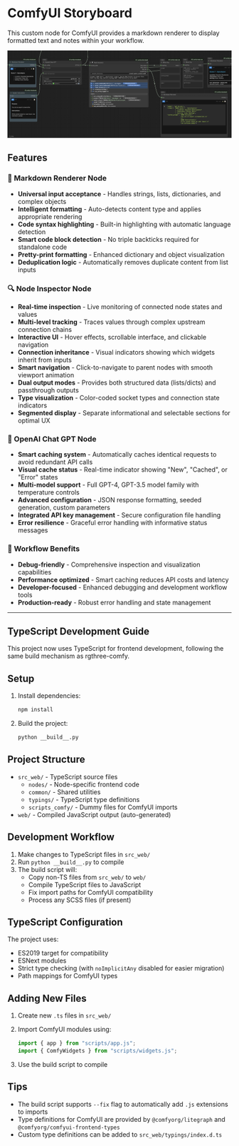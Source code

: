 # ComfyUI Storyboard

This custom node for ComfyUI provides a markdown renderer to display formatted text and notes within your workflow.

![Node Inspector](https://raw.githubusercontent.com/laubsauger/comfyui-storyboard/refs/heads/main/docs/inspector_full.png)

## Features

### 📝 Markdown Renderer Node

- **Universal input acceptance** - Handles strings, lists, dictionaries, and complex objects
- **Intelligent formatting** - Auto-detects content type and applies appropriate rendering
- **Code syntax highlighting** - Built-in highlighting with automatic language detection
- **Smart code block detection** - No triple backticks required for standalone code
- **Pretty-print formatting** - Enhanced dictionary and object visualization
- **Deduplication logic** - Automatically removes duplicate content from list inputs

### 🔍 Node Inspector Node

- **Real-time inspection** - Live monitoring of connected node states and values
- **Multi-level tracking** - Traces values through complex upstream connection chains
- **Interactive UI** - Hover effects, scrollable interface, and clickable navigation
- **Connection inheritance** - Visual indicators showing which widgets inherit from inputs
- **Smart navigation** - Click-to-navigate to parent nodes with smooth viewport animation
- **Dual output modes** - Provides both structured data (lists/dicts) and passthrough outputs
- **Type visualization** - Color-coded socket types and connection state indicators
- **Segmented display** - Separate informational and selectable sections for optimal UX

### 🤖 OpenAI Chat GPT Node

- **Smart caching system** - Automatically caches identical requests to avoid redundant API calls
- **Visual cache status** - Real-time indicator showing "New", "Cached", or "Error" states  
- **Multi-model support** - Full GPT-4, GPT-3.5 model family with temperature controls
- **Advanced configuration** - JSON response formatting, seeded generation, custom parameters
- **Integrated API key management** - Secure configuration file handling
- **Error resilience** - Graceful error handling with informative status messages

### 🚀 Workflow Benefits

- **Debug-friendly** - Comprehensive inspection and visualization capabilities
- **Performance optimized** - Smart caching reduces API costs and latency
- **Developer-focused** - Enhanced debugging and development workflow tools
- **Production-ready** - Robust error handling and state management

---

## TypeScript Development Guide

This project now uses TypeScript for frontend development, following the same build mechanism as rgthree-comfy.

## Setup

1. Install dependencies:

   ```bash
   npm install
   ```

2. Build the project:

   ```bash
   python __build__.py
   ```

## Project Structure

- `src_web/` - TypeScript source files
  - `nodes/` - Node-specific frontend code
  - `common/` - Shared utilities
  - `typings/` - TypeScript type definitions
  - `scripts_comfy/` - Dummy files for ComfyUI imports
- `web/` - Compiled JavaScript output (auto-generated)

## Development Workflow

1. Make changes to TypeScript files in `src_web/`
2. Run `python __build__.py` to compile
3. The build script will:
   - Copy non-TS files from `src_web/` to `web/`
   - Compile TypeScript files to JavaScript
   - Fix import paths for ComfyUI compatibility
   - Process any SCSS files (if present)

## TypeScript Configuration

The project uses:

- ES2019 target for compatibility
- ESNext modules
- Strict type checking (with `noImplicitAny` disabled for easier migration)
- Path mappings for ComfyUI types

## Adding New Files

1. Create new `.ts` files in `src_web/`
2. Import ComfyUI modules using:

   ```typescript
   import { app } from "scripts/app.js";
   import { ComfyWidgets } from "scripts/widgets.js";
   ```

3. Use the build script to compile

## Tips

- The build script supports `--fix` flag to automatically add `.js` extensions to imports
- Type definitions for ComfyUI are provided by `@comfyorg/litegraph` and `@comfyorg/comfyui-frontend-types`
- Custom type definitions can be added to `src_web/typings/index.d.ts`

